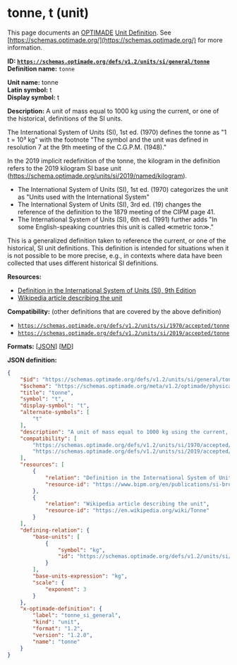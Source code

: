 # tonne, t (unit)

This page documents an [OPTIMADE](https://www.optimade.org/) [Unit Definition](https://schemas.optimade.org/#definitions). See [https://schemas.optimade.org/](https://schemas.optimade.org/) for more information.

**ID: [`https://schemas.optimade.org/defs/v1.2/units/si/general/tonne`](https://schemas.optimade.org/defs/v1.2/units/si/general/tonne.md)**  
**Definition name:** `tonne`

**Unit name:** tonne  
**Latin symbol:** t  
**Display symbol:** t  
  
**Description:** A unit of mass equal to 1000 kg using the current, or one of the historical, definitions of the SI units.

The International System of Units (SI), 1st ed. (1970) defines the tonne as "1 t = 10³ kg" with the footnote "The symbol and the unit was defined in resolution 7 at the 9th meeting of the C.G.P.M. (1948)."

In the 2019 implicit redefinition of the tonne, the kilogram in the definition refers to the 2019 kilogram SI base unit (https://schema.optimade.org/units/si/2019/named/kilogram).

- The International System of Units (SI), 1st ed. (1970) categorizes the unit as "Units used with the International System"
- The International System of Units (SI), 3rd ed. (19) changes the reference of the definition to the 1879 meeting of the CIPM page 41.
- The International System of Units (SI), 6th ed. (1991) further adds "In some English-speaking countries this unit is called ≪metric ton≫."

This is a generalized definition taken to reference the current, or one of the historical, SI unit definitions.
This definition is intended for situations when it is not possible to be more precise, e.g., in contexts where data have been collected that uses different historical SI definitions.

**Resources:**

- [Definition in the International System of Units (SI), 9th Edition](https://www.bipm.org/en/publications/si-brochure)
- [Wikipedia article describing the unit](https://en.wikipedia.org/wiki/Tonne)


**Compatibility:** (other definitions that are covered by the above definition)

- [`https://schemas.optimade.org/defs/v1.2/units/si/1970/accepted/tonne`](https://schemas.optimade.org/defs/v1.2/units/si/1970/accepted/tonne.md)
- [`https://schemas.optimade.org/defs/v1.2/units/si/2019/accepted/tonne`](https://schemas.optimade.org/defs/v1.2/units/si/2019/accepted/tonne.md)


**Formats:** [[JSON](tonne.json)] [[MD](tonne.md)]

**JSON definition:**

``` json
{
    "$id": "https://schemas.optimade.org/defs/v1.2/units/si/general/tonne",
    "$schema": "https://schemas.optimade.org/meta/v1.2/optimade/physical_unit_definition.json",
    "title": "tonne",
    "symbol": "t",
    "display-symbol": "t",
    "alternate-symbols": [
        "t"
    ],
    "description": "A unit of mass equal to 1000 kg using the current, or one of the historical, definitions of the SI units.\n\nThe International System of Units (SI), 1st ed. (1970) defines the tonne as \"1 t = 10\u00b3 kg\" with the footnote \"The symbol and the unit was defined in resolution 7 at the 9th meeting of the C.G.P.M. (1948).\"\n\nIn the 2019 implicit redefinition of the tonne, the kilogram in the definition refers to the 2019 kilogram SI base unit (https://schema.optimade.org/units/si/2019/named/kilogram).\n\n- The International System of Units (SI), 1st ed. (1970) categorizes the unit as \"Units used with the International System\"\n- The International System of Units (SI), 3rd ed. (19) changes the reference of the definition to the 1879 meeting of the CIPM page 41.\n- The International System of Units (SI), 6th ed. (1991) further adds \"In some English-speaking countries this unit is called \u226ametric ton\u226b.\"\n\nThis is a generalized definition taken to reference the current, or one of the historical, SI unit definitions.\nThis definition is intended for situations when it is not possible to be more precise, e.g., in contexts where data have been collected that uses different historical SI definitions.",
    "compatibility": [
        "https://schemas.optimade.org/defs/v1.2/units/si/1970/accepted/tonne",
        "https://schemas.optimade.org/defs/v1.2/units/si/2019/accepted/tonne"
    ],
    "resources": [
        {
            "relation": "Definition in the International System of Units (SI), 9th Edition",
            "resource-id": "https://www.bipm.org/en/publications/si-brochure"
        },
        {
            "relation": "Wikipedia article describing the unit",
            "resource-id": "https://en.wikipedia.org/wiki/Tonne"
        }
    ],
    "defining-relation": {
        "base-units": [
            {
                "symbol": "kg",
                "id": "https://schemas.optimade.org/defs/v1.2/units/si/general/kilogram"
            }
        ],
        "base-units-expression": "kg",
        "scale": {
            "exponent": 3
        }
    },
    "x-optimade-definition": {
        "label": "tonne_si_general",
        "kind": "unit",
        "format": "1.2",
        "version": "1.2.0",
        "name": "tonne"
    }
}
```